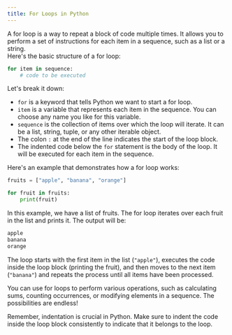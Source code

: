 ```yaml
---
title: For Loops in Python
---
```


A for loop is a way to repeat a block of code multiple times. It allows you to perform a set of instructions for each item in a sequence, such as a list or a string.
<br/>
Here's the basic structure of a for loop:

```python
for item in sequence:
    # code to be executed
```

Let's break it down:

- `for` is a keyword that tells Python we want to start a for loop.
- `item` is a variable that represents each item in the sequence. You can choose any name you like for this variable.
- `sequence` is the collection of items over which the loop will iterate. It can be a list, string, tuple, or any other iterable object.
- The colon `:` at the end of the line indicates the start of the loop block.
- The indented code below the `for` statement is the body of the loop. It will be executed for each item in the sequence.

Here's an example that demonstrates how a for loop works:

```python
fruits = ["apple", "banana", "orange"]

for fruit in fruits:
    print(fruit)
```

In this example, we have a list of fruits. The for loop iterates over each fruit in the list and prints it. The output will be:

```python
apple
banana
orange
```

The loop starts with the first item in the list (`"apple"`), executes the code inside the loop block (printing the fruit), and then moves to the next item (`"banana"`) and repeats the process until all items have been processed.

You can use for loops to perform various operations, such as calculating sums, counting occurrences, or modifying elements in a sequence. The possibilities are endless!

Remember, indentation is crucial in Python. Make sure to indent the code inside the loop block consistently to indicate that it belongs to the loop.
